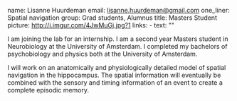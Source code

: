 name: Lisanne Huurdeman
email: lisanne.huurdeman@gmail.com
one_liner: Spatial navigation
group: Grad students, Alumnus
title: Masters Student
picture: http://i.imgur.com/4JwMuGj.jpg?1
links:
    - text: ""

I am joining the lab for an internship. I am a second year Masters student in Neurobiology at the University of Amsterdam. I completed my bachelors of psychobiology and physics both at the University of Amsterdam. 

I will work on an anatomically and physiologically detailed model of spatial navigation in the hippocampus. The spatial information will eventually be combined with the sensory and timing information of an event to create a complete episodic memory.   



